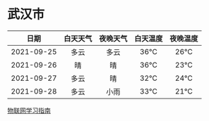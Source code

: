 # 武汉市
|日期|白天天气|夜晚天气|白天温度|夜晚温度|
|:--:|:--:|:--:|:--:|:--:|
|2021-09-25|多云|多云|36℃|26℃|
|2021-09-26|晴|晴|36℃|23℃|
|2021-09-27|多云|晴|32℃|24℃|
|2021-09-28|多云|小雨|33℃|21℃|
 
[物联网学习指南](http://doc.lziqi.top/IoT)
